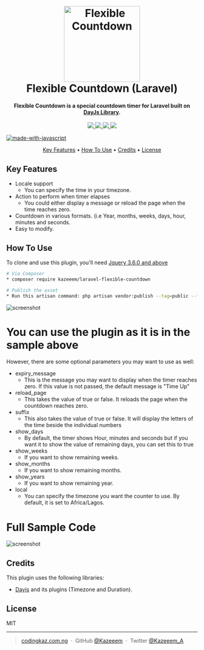<h1 align="center">
  <br>
  <a href="https://codingkaz.com.ng"><img src="https://codingkaz.com.ng/images/countdown.gif" alt="Flexible Countdown" width="200"></a>
  <br>
  Flexible Countdown (Laravel)
  <br>
</h1>

<h4 align="center">Flexible Countdown is a special countdown timer for Laravel built on <a href="https://day.js.org/" target="_blank">DayJs Library</a>.</h4>

<p align="center">
  <a href="https://img.shields.io/github/v/release/Kazeeem/flexible-countdown?label=Latest%20Release">
    <img src="https://img.shields.io/github/v/release/Kazeeem/flexible-countdown?label=Latest%20Release">
  </a>
  <a href="https://img.shields.io/github/last-commit/Kazeeem/flexible-countdown">
    <img src="https://img.shields.io/github/last-commit/Kazeeem/flexible-countdown">
  </a>
  <a href="https://img.shields.io/github/forks/Kazeeem/flexible-countdown?style=social">
    <img src="https://img.shields.io/github/forks/Kazeeem/flexible-countdown?style=social">
  </a>    
  <a href="https://img.shields.io/github/license/Kazeeem/flexible-countdown">
    <img src="https://img.shields.io/github/license/Kazeeem/flexible-countdown">
  </a>
</p>
  
  [![made-with-javascript](https://img.shields.io/badge/Made%20with-JavaScript-1f425f.svg)](https://www.javascript.com)
  
 <p align="center">
  <a href="#key-features">Key Features</a> •
  <a href="#how-to-use">How To Use</a> •
  <a href="#credits">Credits</a> •
  <a href="#license">License</a>
</p>

## Key Features
* Locale support
  - You can specify the time in your timezone.
* Action to perform when timer elapses
  - You could either display a message or reload the page when the time reaches zero.
* Countdown in various formats. (i.e Year, months, weeks, days, hour, minutes and seconds.
* Easy to modify.

## How To Use
To clone and use this plugin, you'll need [Jquery 3.6.0 and above](https://cdnjs.cloudflare.com/ajax/libs/jquery/3.6.0/jquery.min.js)

```bash
# Via Composer 
* composer require kazeeem/laravel-flexible-countdown

# Publish the asset
* Run this artisan command: php artisan vendor:publish --tag=public --force
```

![screenshot](https://codingkaz.com.ng/images/carbon.png)
# You can use the plugin as it is in the sample above
However, there are some optional parameters you may want to use as well:
* expiry_message
  - This is the message you may want to display when the timer reaches zero. If this value is not passed, the default message is "Time Up"
* reload_page
  - This takes the value of true or false. It reloads the page when the countdown reaches zero.
* suffix
  - This also takes the value of true or false. It will display the letters of the time beside the individual numbers
* show_days
  - By default, the timer shows Hour, minutes and seconds but if you want it to show the value of remaining days, you can set this to true
* show_weeks
  - If you want to show remaining weeks.
* show_months
  - If you want to show remaining months.
* show_years
  - If you want to show remaining year.
* local
  - You can specify the timezone you want the counter to use. By default, it is set to Africa/Lagos.

# Full Sample Code
![screenshot](https://codingkaz.com.ng/images/carbon1.png)

## Credits
This plugin uses the following libraries:
- [Dayjs](https://day.js.org/) and its plugins (Timezone and Duration).

## License

MIT

---

> [codingkaz.com.ng](https://codingkaz.com.ng) &nbsp;&middot;&nbsp;
> GitHub [@Kazeeem](https://github.com/Kazeeem) &nbsp;&middot;&nbsp;
> Twitter [@Kazeeem_A](https://twitter.com/Kazeeem_A)
